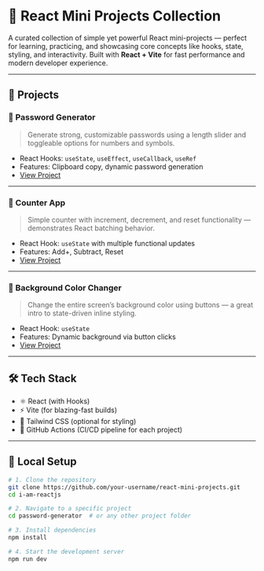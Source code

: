 # 🚀 React Mini Projects Collection

A curated collection of simple yet powerful React mini-projects — perfect for learning, practicing, and showcasing core concepts like hooks, state, styling, and interactivity. Built with **React + Vite** for fast performance and modern developer experience.

---

## 📁 Projects

### 🔑 Password Generator  
> Generate strong, customizable passwords using a length slider and toggleable options for numbers and symbols.

- React Hooks: `useState`, `useEffect`, `useCallback`, `useRef`
- Features: Clipboard copy, dynamic password generation
- [View Project](./password-generator)

---

### 🔢 Counter App  
> Simple counter with increment, decrement, and reset functionality — demonstrates React batching behavior.

- React Hook: `useState` with multiple functional updates
- Features: Add+, Subtract, Reset
- [View Project](./counter-app)

---

### 🎨 Background Color Changer  
> Change the entire screen’s background color using buttons — a great intro to state-driven inline styling.

- React Hook: `useState`
- Features: Dynamic background via button clicks
- [View Project](./bg-color-changer)

---

## 🛠️ Tech Stack

- ⚛️ React (with Hooks)
- ⚡ Vite (for blazing-fast builds)
- 💨 Tailwind CSS (optional for styling)
- 🚀 GitHub Actions (CI/CD pipeline for each project)

---

## 🧪 Local Setup

```bash
# 1. Clone the repository
git clone https://github.com/your-username/react-mini-projects.git
cd i-am-reactjs

# 2. Navigate to a specific project
cd password-generator  # or any other project folder

# 3. Install dependencies
npm install

# 4. Start the development server
npm run dev
